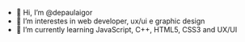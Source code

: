- 👋 Hi, I’m @depaulaigor
- 👀 I’m interestes in web developer, ux/ui e graphic design
- 🌱 I’m currently learning JavaScript, C++, HTML5, CSS3 and UX/UI
